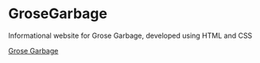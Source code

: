 # GroseGarbage
Informational website for Grose Garbage, developed using HTML and CSS  
  
[Grose Garbage](https://www.grosegarbage.com)  
